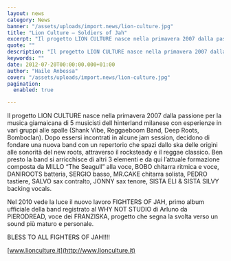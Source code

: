 ```yaml
---
layout: news
category: News
banner: "/assets/uploads/import.news/lion-culture.jpg"
title: "Lion Culture – Soldiers of Jah"
excerpt: "Il progetto LION CULTURE nasce nella primavera 2007 dalla passione per la musica giamaicana di 5 musicisti dell hinterland milanese con esperienze in vari gruppi alle spalle (Shank Vibe, Reggaeboom Band, Deep Roots, Bomboclan). Dopo essersi incontrati in alcune jam session, decidono di fondare una nuova band con un repertorio che spazi dallo ska delle [&hellip"
quote: ""
description: "Il progetto LION CULTURE nasce nella primavera 2007 dalla passione per la musica giamaicana di 5 musicisti dell hinterland milanese con esperienze in vari gruppi alle spalle (Shank Vibe, Reggaeboom Band, Deep Roots, Bomboclan). Dopo essersi incontrati in alcune jam session, decidono di fondare una nuova band con un repertorio che spazi dallo ska delle [&hellip"
keywords: ""
date: 2012-07-20T00:00:00.000+01:00
author: "Haile Anbessa"
cover: "/assets/uploads/import.news/lion-culture.jpg"
pagination:
  enabled: true

---
```


Il progetto LION CULTURE nasce nella primavera 2007 dalla passione per la musica giamaicana di 5 musicisti dell hinterland milanese con esperienze in vari gruppi alle spalle (Shank Vibe, Reggaeboom Band, Deep Roots, Bomboclan). Dopo essersi incontrati in alcune jam session, decidono di fondare una nuova band con un repertorio che spazi dallo ska delle origini alle sonorità del new roots, attraverso il rocksteady e il reggae classico. Ben presto la band si arricchisce di altri 3 elementi e da qui l’attuale formazione composta da MILLO “The Seagull” alla voce, BOBO chitarra ritmica e voce, DANIROOTS batteria, SERGIO basso, MR.CAKE chitarra solista, PEDRO tastiere, SALVO sax contralto, JONNY sax tenore, SISTA ELI & SISTA SILVY backing vocals.

Nel 2010 vede la luce il nuovo lavoro FIGHTERS OF JAH, primo album ufficiale della band registrato al WHY NOT STUDIO di Arluno da PIERODREAD, voce dei FRANZISKA, progetto che segna la svolta verso un sound più maturo e personale.

BLESS TO ALL FIGHTERS OF JAH!!!!

[www.lionculture.it](http://www.lionculture.it)